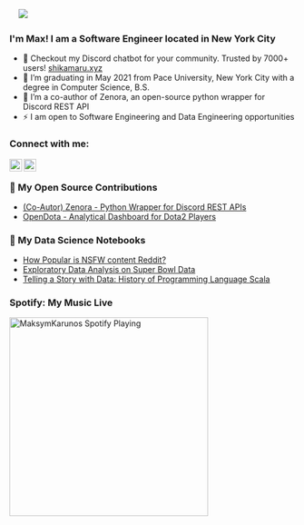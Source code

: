 <a href="https://sourcerer.io/maksymkarunos"><img src="https://img.shields.io/badge/Python-31%20commits-orange.svg" alt=""></a>
<a href="https://sourcerer.io/maksymkarunos"><img src="https://img.shields.io/badge/JavaScript-25%20commits-orange.svg" alt=""></a>
<a href="https://sourcerer.io/maksymkarunos"><img src="https://img.shields.io/badge/C-24%20commits-orange.svg" alt=""></a>
<a href="https://sourcerer.io/maksymkarunos"><img src="https://img.shields.io/badge/C++-14%20commits-orange.svg" alt=""></a>
![](https://komarev.com/ghpvc/?username=MaksymKarunos&color=green)
### I'm Max! I am a Software Engineer located in New York City 
- 🔭 Checkout my Discord chatbot for your community. Trusted by 7000+ users! [shikamaru.xyz](https://shikamaru.xyz/)
- 🔭 I’m graduating in May 2021 from Pace University, New York City with a degree in Computer Science, B.S.
- 🌱 I’m a co-author of Zenora, an open-source python wrapper for Discord REST API   
- ⚡ I am open to Software Engineering and Data Engineering opportunities      
 
### Connect with me:

[<img align="left" alt="maksymKarunos | LinkedIn" width="22px" src="https://cdn.jsdelivr.net/npm/simple-icons@v3/icons/linkedin.svg" />](https://www.linkedin.com/in/mkarunos/)
[<img align="left" alt="maksymKarunos | LinkedIn" width="22px" src="https://cdn.jsdelivr.net/npm/simple-icons@v3/icons/gmail.svg" />](mailto:maksim.karunos@gmail.com?subject=[GitHub]%20Source%20Han%20Sans)
<br />

### 📕 My Open Source Contributions

<!-- BLOG-POST-LIST:START -->
- [(Co-Autor) Zenora - Python Wrapper for Discord REST APIs](https://github.com/ahnaf-zamil/zenora)
- [OpenDota - Analytical Dashboard for Dota2 Players](https://github.com/odota/web)
<!-- BLOG-POST-LIST:END -->

 

### 📕 My Data Science Notebooks

<!-- BLOG-POST-LIST:START -->
- [How Popular is NSFW content Reddit?](https://www.kaggle.com/maksymkarunos/does-nsfw-content-hype-on-reddit)
- [Exploratory Data Analysis on Super Bowl Data](https://github.com/MaksymKarunos/Data-Analysis-on-Super-Bowl-Data/blob/master/notebook.ipynb)
- [Telling a Story with Data: History of Programming Language Scala](https://github.com/MaksymKarunos/GitHubHistoryofScala/blob/master/notebook.ipynb)
<!-- BLOG-POST-LIST:END -->



### Spotify: My Music Live 
[<img src="https://now-playing-codestackr.vercel.app/api/spotify-playing" alt="MaksymKarunos Spotify Playing" width="350" />](https://open.spotify.com/user/31jznq5cnfhfuaqbwwbkho2xlgna?si=ovGF5mqKRG6QK2QzWyYygw)

